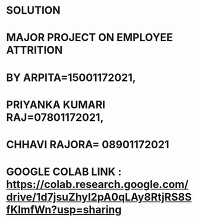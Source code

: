 # SOLUTION
# MAJOR PROJECT ON EMPLOYEE ATTRITION 
# BY ARPITA=15001172021,
#  PRIYANKA KUMARI RAJ=07801172021,
# CHHAVI RAJORA= 08901172021
# GOOGLE COLAB LINK : https://colab.research.google.com/drive/1d7jsuZhyl2pA0qLAy8RtjRS8SfKlmfWn?usp=sharing
